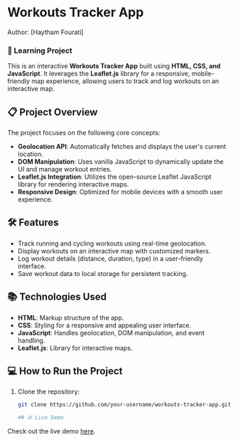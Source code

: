 # Workouts Tracker App
Author: [Haytham Fourati]

### 🚀 Learning Project

This is an interactive **Workouts Tracker App** built using **HTML, CSS, and JavaScript**. It leverages the **Leaflet.js** library for a responsive, mobile-friendly map experience, allowing users to track and log workouts on an interactive map.

## 📋 Project Overview

The project focuses on the following core concepts:

- **Geolocation API**: Automatically fetches and displays the user's current location.
- **DOM Manipulation**: Uses vanilla JavaScript to dynamically update the UI and manage workout entries.
- **Leaflet.js Integration**: Utilizes the open-source Leaflet JavaScript library for rendering interactive maps.
- **Responsive Design**: Optimized for mobile devices with a smooth user experience.

## 🛠️ Features

- Track running and cycling workouts using real-time geolocation.
- Display workouts on an interactive map with customized markers.
- Log workout details (distance, duration, type) in a user-friendly interface.
- Save workout data to local storage for persistent tracking.

## 📚 Technologies Used

- **HTML**: Markup structure of the app.
- **CSS**: Styling for a responsive and appealing user interface.
- **JavaScript**: Handles geolocation, DOM manipulation, and event handling.
- **Leaflet.js**: Library for interactive maps.

## 💻 How to Run the Project

1. Clone the repository:
   ```bash
   git clone https://github.com/your-username/workouts-tracker-app.git

   ## 🌐 Live Demo

Check out the live demo [here](https://leaflet-workouts-tracker.netlify.app/).
